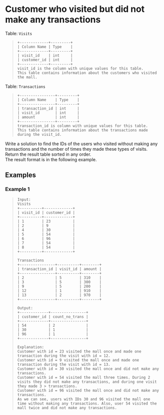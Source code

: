 # Customer who visited but did not make any transactions

Table: `Visits`
> ```
> +-------------+---------+
> | Column Name | Type    |
> +-------------+---------+
> | visit_id    | int     |
> | customer_id | int     |
> +-------------+---------+
> visit_id is the column with unique values for this table.
> This table contains information about the customers who visited the mall.
> ```

Table: `Transactions`
> ```
> +----------------+---------+
> | Column Name    | Type    |
> +----------------+---------+
> | transaction_id | int     |
> | visit_id       | int     |
> | amount         | int     |
> +----------------+---------+
> transaction_id is column with unique values for this table.
> This table contains information about the transactions made during the visit_id.
> ```

Write a solution to find the IDs of the users who visited without making any transactions and the number of times they made these types of visits.  
Return the result table sorted in any order.  
The result format is in the following example.

## Examples
### Example 1
> ```
> Input: 
> Visits
> +----------+-------------+
> | visit_id | customer_id |
> +----------+-------------+
> | 1        | 23          |
> | 2        | 9           |
> | 4        | 30          |
> | 5        | 54          |
> | 6        | 96          |
> | 7        | 54          |
> | 8        | 54          |
> +----------+-------------+
> 
> Transactions
> +----------------+----------+--------+
> | transaction_id | visit_id | amount |
> +----------------+----------+--------+
> | 2              | 5        | 310    |
> | 3              | 5        | 300    |
> | 9              | 5        | 200    |
> | 12             | 1        | 910    |
> | 13             | 2        | 970    |
> +----------------+----------+--------+
> 
> Output: 
> +-------------+----------------+
> | customer_id | count_no_trans |
> +-------------+----------------+
> | 54          | 2              |
> | 30          | 1              |
> | 96          | 1              |
> +-------------+----------------+
> 
> Explanation: 
> Customer with id = 23 visited the mall once and made one transaction during the visit with id = 12.
> Customer with id = 9 visited the mall once and made one transaction during the visit with id = 13.
> Customer with id = 30 visited the mall once and did not make any transactions.
> Customer with id = 54 visited the mall three times. During 2 visits they did not make any transactions, and during one visit they made 3 > transactions.
> Customer with id = 96 visited the mall once and did not make any transactions.
> As we can see, users with IDs 30 and 96 visited the mall one time without making any transactions. Also, user 54 visited the mall twice and did not make any transactions.
> ```